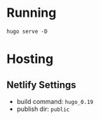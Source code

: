# Running

`hugo serve -D`

# Hosting

## Netlify Settings

- build command: `hugo_0.19`
- publish dir: `public`